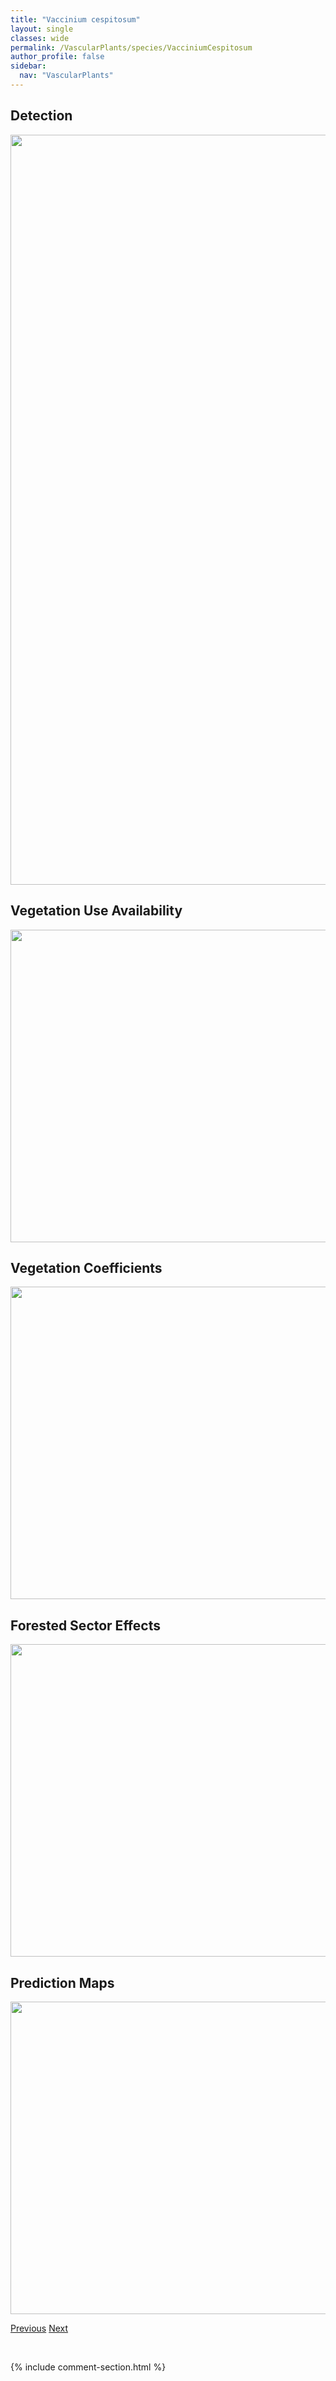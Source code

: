```yaml
---
title: "Vaccinium cespitosum"
layout: single
classes: wide
permalink: /VascularPlants/species/VacciniumCespitosum
author_profile: false
sidebar:
  nav: "VascularPlants"
---
```


<h2>Detection</h2>

<a href="https://drive.google.com/uc?export=view&id=1N45yxKcqZiUAbbzURebaqUdPKb3JZ-If">
<img src="https://drive.google.com/uc?export=view&id=1N45yxKcqZiUAbbzURebaqUdPKb3JZ-If" height = "1200" width = "800">
</a>


<h2>Vegetation Use Availability</h2>

<a href="https://drive.google.com/uc?export=view&id=1ShEvYdCkgOJ73OoTCn7F371YHaGZDEQt">
<img src="https://drive.google.com/uc?export=view&id=1ShEvYdCkgOJ73OoTCn7F371YHaGZDEQt" height = "500" width = "1000">
</a>


<h2>Vegetation Coefficients</h2>

<a href="https://drive.google.com/uc?export=view&id=1sLZWnrnaccCzM8uoRpx268CCqV7rAMl8">
<img src="https://drive.google.com/uc?export=view&id=1sLZWnrnaccCzM8uoRpx268CCqV7rAMl8" height = "500" width = "1000">
</a>


<h2>Forested Sector Effects</h2>

<a href="https://drive.google.com/uc?export=view&id=1u5voDfPjZ6l7bK30o2l7a4T7u07FISsR">
<img src="https://drive.google.com/uc?export=view&id=1u5voDfPjZ6l7bK30o2l7a4T7u07FISsR" height = "500" width = "1000">
</a>


<h2>Prediction Maps</h2>

<a href="https://drive.google.com/uc?export=view&id=1fjHii-rz_WvACTdCJqj9OrfhYwtypsDF">
<img src="https://drive.google.com/uc?export=view&id=1fjHii-rz_WvACTdCJqj9OrfhYwtypsDF" height = "500" width = "1000">
</a>


<a href="/DevelopmentWebsite/VascularPlants/species/Vaccinium" class="pagination--pager" title="Vaccinium">Previous</a> <a href="/DevelopmentWebsite/VascularPlants/species/VacciniumMembranaceum" class="pagination--pager" title="Vaccinium membranaceum">Next</a>

<p>&nbsp;</p>

{% include comment-section.html %}
